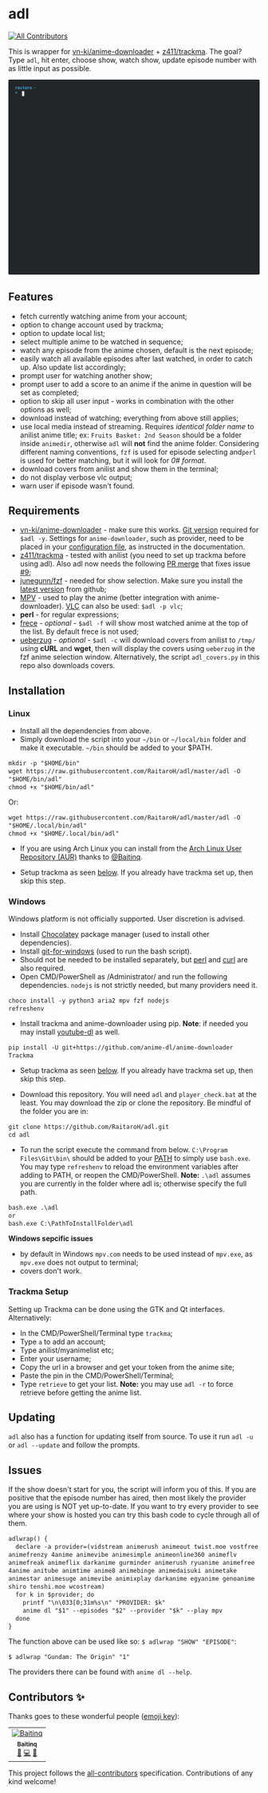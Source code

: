 # adl
[![All Contributors](https://img.shields.io/badge/all_contributors-1-orange.svg?style=flat-square)](#contributors-)

This is wrapper for [vn-ki/anime-downloader](https://github.com/vn-ki/anime-downloader) + [z411/trackma](https://github.com/z411/trackma). The goal? Type `adl`, hit enter, choose show, watch show, update episode number with as little input as possible.

![](./images/terminal.svg)

## Features

+ fetch currently watching anime from your account;
+ option to change account used by trackma;
+ option to update local list;
+ select multiple anime to be watched in sequence;
+ watch any episode from the anime chosen, default is the next episode;
+ easily watch all available episodes after last watched, in order to catch up. Also update list accordingly;
+ prompt user for watching another show;
+ prompt user to add a score to an anime if the anime in question will be set as completed;
+ option to skip all user input - works in combination with the other options as well;
+ download instead of watching; everything from above still applies;
+ use local media instead of streaming. Requires *identical folder name* to anilist anime title; ex: `Fruits Basket: 2nd Season` should be a folder inside `animedir`, otherwise `adl` will **not** find the anime folder. Considering different naming conventions, `fzf` is used for episode selecting and`perl` is used for better matching, but it will look for *0# format*.
+ download covers from anilist and show them in the terminal;
+ do not display verbose vlc output;
+ warn user if episode wasn't found.

## Requirements

+ [vn-ki/anime-downloader](https://github.com/vn-ki/anime-downloader/wiki/Installation) - make sure this works. [Git version](https://github.com/vn-ki/anime-downloader/issues/226) required for `$adl -y`. Settings for `anime-downloader`, such as provider, need to be placed in your [configuration file](https://github.com/vn-ki/anime-downloader/wiki/Config), as instructed in the documentation.
+ [z411/trackma](https://github.com/z411/trackma) - tested with anilist (you need to set up trackma before using adl). Also adl now needs the following [PR merge](https://github.com/z411/trackma/commit/020c0a25637f7368e6c075bcbe67cd938a51b818) that fixes issue [#9](https://github.com/RaitaroH/adl/issues/9);
+ [junegunn/fzf](https://github.com/junegunn/fzf) - needed for show selection.
  Make sure you install the [latest version](https://github.com/RaitaroH/adl/issues/35) from github;
+ [MPV](https://mpv.io/) - used to play the anime (better integration with anime-downloader). [VLC](https://www.videolan.org/vlc/) can also be used: `$adl -p vlc`;
+ **perl** - for regular expressions;
+ [frece](https://github.com/SicariusNoctis/frece) - *optional* - `$adl -f` will show most watched anime at the top of the list. By default frece is not used;
+ [ueberzug](https://github.com/seebye/ueberzug) - *optional* - `$adl -c` will download covers from anilist to `/tmp/` using **cURL** and **wget**, then will display the covers using `ueberzug` in the fzf anime selection window. Alternatively, the script `adl_covers.py` in this repo also downloads covers.

## Installation
### Linux
+ Install all the dependencies from above.
+ Simply download the script into your `~/bin` or `~/local/bin` folder and make it executable. `~/bin` should be added to your $PATH.

```
mkdir -p "$HOME/bin"
wget https://raw.githubusercontent.com/RaitaroH/adl/master/adl -O "$HOME/bin/adl"
chmod +x "$HOME/bin/adl"
```
Or:
```
wget https://raw.githubusercontent.com/RaitaroH/adl/master/adl -O "$HOME/.local/bin/adl"
chmod +x "$HOME/.local/bin/adl"
```

+ If you are using Arch Linux you can install from the [Arch Linux User Repository (AUR)](https://aur.archlinux.org/packages/adl-git/) thanks to [@Baitinq](https://github.com/Baitinq).

+ Setup trackma as seen [below](#trackma-setup). If you already have trackma set up, then skip this step.

### Windows
Windows platform is not officially supported. User discretion is advised.

+ Install [Chocolatey](https://chocolatey.org/install) package manager (used to install other dependencies).
+ Install [git-for-windows](https://gitforwindows.org/) (used to run the bash script).
+ Should not be needed to be installed separately, but [perl](https://strawberryperl.com/) and [curl](https://curl.se/windows/) are also required.
+ Open CMD/PowerShell as /Administrator/ and run the following dependencies. `nodejs` is not strictly needed, but many providers need it.
```
choco install -y python3 aria2 mpv fzf nodejs
refreshenv
```
+ Install trackma and anime-downloader using pip. **Note**: if needed you may install [youtube-dl](https://github.com/ytdl-org/youtube-dl) as well.
```
pip install -U git+https://github.com/anime-dl/anime-downloader Trackma
```

+ Setup trackma as seen [below](#trackma-setup). If you already have trackma set up, then skip this step.

+ Download this repository. You will need `adl` and `player_check.bat` at the least. You may download the zip or clone the repository. Be mindful of the folder you are in:
```
git clone https://github.com/RaitaroH/adl.git
cd adl
```

+ To run the script execute the command from below. `C:\Program Files\Git\bin\` should be added to your [PATH](https://www.architectryan.com/2018/03/17/add-to-the-path-on-windows-10/) to simply use `bash.exe`. You may type `refreshenv` to reload the environment variables after adding to PATH, or reopen the CMD/PowerShell. **Note:** `.\adl` assumes you are currently in the folder where adl is; otherwise specify the full path.
```
bash.exe .\adl
or
bash.exe C:\PathToInstallFolder\adl
```

**Windows sepcific issues**
+ by default in Windows `mpv.com` needs to be used instead of `mpv.exe`, as `mpv.exe` does not output to terminal;
+ covers don't work.

### Trackma Setup
Setting up Trackma can be done using the GTK and Qt interfaces. Alternatively:
  + In the CMD/PowerShell/Terminal type `trackma`;
  + Type `a` to add an account;
  + Type anilist/myanimelist etc;
  + Enter your username;
  + Copy the url in a browser and get your token from the anime site;
  + Paste the pin in the CMD/PowerShell/Terminal;
  + Type `retrieve` to get your list. **Note:** you may use `adl -r` to force retrieve before getting the anime list.

## Updating

`adl` also has a function for updating itself from source. To use it run `adl -u` or `adl --update` and follow the prompts.

## Issues

If the show doesn't start for you, the script will inform you of this. If you are positive that the episode number has aired, then most likely the provider you are using is NOT yet up-to-date. If you want to try every provider to see where your show is hosted you can try this bash code to cycle through all of them.

```
adlwrap() {
  declare -a provider=(vidstream animerush animeout twist.moe vostfree animefrenzy 4anime animevibe animesimple animeonline360 animeflv animefreak animeflix darkanime gurminder animerush ryuanime animefree 4anime anitube animtime anime8 animebinge animedaisuki animetake animestar animesuge animevibe animixplay darkanime egyanime genoanime shiro tenshi.moe wcostream)
  for k in $provider; do
    printf "\n\033[0;31m%s\n" "PROVIDER: $k"
    anime dl "$1" --episodes "$2" --provider "$k" --play mpv
  done
}
```

The function above can be used like so: `$ adlwrap "SHOW" "EPISODE"`:

```
$ adlwrap "Gundam: The Origin" "1"
```

The providers there can be found with `anime dl --help`.

## Contributors ✨

Thanks goes to these wonderful people ([emoji key](https://allcontributors.org/docs/en/emoji-key)):

<!-- ALL-CONTRIBUTORS-LIST:START - Do not remove or modify this section -->
<!-- prettier-ignore -->
<table>
  <tr>
    <td align="center"><a href="https://github.com/Baitinq"><img src="https://avatars0.githubusercontent.com/u/30861839?v=4" width="100px;" alt="Baitinq"/><br /><sub><b>Baitinq</b></sub></a><br /><a href="https://github.com/RaitaroH/adl/issues?q=author%3ABaitinq" title="Bug reports">🐛</a> <a href="https://github.com/RaitaroH/adl/commits?author=Baitinq" title="Code">💻</a> <a href="#ideas-Baitinq" title="Ideas, Planning, & Feedback">🤔</a></td>
  </tr>
</table>

<!-- ALL-CONTRIBUTORS-LIST:END -->

This project follows the [all-contributors](https://github.com/all-contributors/all-contributors) specification. Contributions of any kind welcome!

